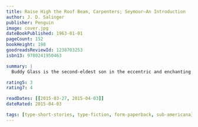 ```yaml
---
title: Raise High the Roof Beam, Carpenters; Seymour—An Introduction
author: J. D. Salinger
publisher: Penguin
image: cover.jpg
dateBookPublished: 1963-01-01
pageCount: 152
bookHeight: 198
goodreadsReviewId: 1238703253
isbn13: 9780241950463

summary: |
  Buddy Glass is the second-eldest son in the eccentric and enchanting Glass family. He is on leave from the army during World War II, attending the wedding of his eldest brother, Seymour. But the wedding is not a happy one: it is overcast by a sense of strange suspense. Perhaps everyone is aware, on some level, of what is to come. And in the years after the tragedy, Buddy is haunted by memories of Seymour, turning over in his mind everything that came to pass with his deeply complex and unhappy older brother. With painful tenderness and great subtlety, Salinger unfolds a story of family tragedy from the point of view of one character - Buddy - who has long been suspected to be a portrait of the author himself.

rating5: 3
rating7: 4

readDates: [[2015-03-27, 2015-04-03]]
dateRated: 2015-04-03

tags: [type-short-stories, type-fiction, form-paperback, sub-americana]
---
```

